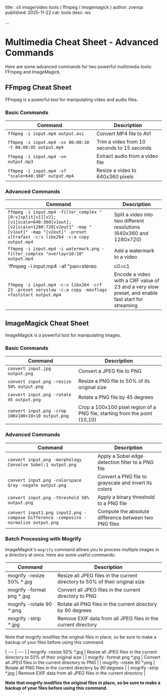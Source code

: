 title : cli image/video tools ( ffmpeg / imagemagick )
author: zvevqx
published: 2025-11-22
cat: tools
desc: ws

...


# Multimedia Cheat Sheet - Advanced Commands

Here are some advanced commands for two powerful multimedia tools: FFmpeg and ImageMagick.

## FFmpeg Cheat Sheet

FFmpeg is a powerful tool for manipulating video and audio files.

### Basic Commands

| Command | Description |
| --- | --- |
| `ffmpeg -i input.mp4 output.avi` | Convert MP4 file to AVI |
| `ffmpeg -i input.mp4 -ss 00:00:10 -t 00:00:05 output.mp4` | Trim a video from 10 seconds to 15 seconds |
| `ffmpeg -i input.mp4 -vn output.mp3` | Extract audio from a video file |
| `ffmpeg -i input.mp4 -vf "scale=640:360" output.mp4` | Resize a video to 640x360 pixels |

### Advanced Commands

| Command | Description |
| --- | --- |
| `ffmpeg -i input.mp4 -filter_complex "[0:v]split[v1][v2];[v1]scale=640:360[v1out];[v2]scale=1280:720[v2out]" -map "[v1out]" -map "[v2out]" -preset ultrafast -c:v libx264 -c:a copy output.mp4` | Split a video into two different resolutions (640x360 and 1280x720) |
| `ffmpeg -i input.mp4 -i watermark.png -filter_complex "overlay=10:10" output.mp4` | Add a watermark to a video |
| `ffmpeg -i input.mp4 -af "pan=stereo|c0=c1|c1=c0" output.mp4` | Convert mono audio to stereo |
| `ffmpeg -i input.mp4 -c:v libx264 -crf 23 -preset veryslow -c:a copy -movflags +faststart output.mp4` | Encode a video with a CRF value of 23 and a very slow preset, and enable fast start for streaming |

## ImageMagick Cheat Sheet

ImageMagick is a powerful tool for manipulating images.

### Basic Commands

| Command | Description |
| --- | --- |
| `convert input.jpg output.png` | Convert a JPEG file to PNG |
| `convert input.png -resize 50% output.png` | Resize a PNG file to 50% of its original size |
| `convert input.png -rotate 45 output.png` | Rotate a PNG file by 45 degrees |
| `convert input.png -crop 100x100+10+10 output.png` | Crop a 100x100 pixel region of a PNG file, starting from the point (10,10) |

### Advanced Commands

| Command | Description |
| --- | --- |
| `convert input.png -morphology Convolve Sobel:1 output.png` | Apply a Sobel edge detection filter to a PNG file |
| `convert input.png -colorspace Gray -negate output.png` | Convert a PNG file to grayscale and invert its colors |
| `convert input.png -threshold 50% output.png` | Apply a binary threshold to a PNG file |
| `convert input1.png input2.png -compose Difference -composite -normalize output.png` | Compute the absolute difference between two PNG files |

### Batch Processing with Mogrify

ImageMagick's `mogrify` command allows you to process multiple images in a directory at once. Here are some useful commands:

| Command | Description |
| --- | --- |
| mogrify -resize 50% *.jpg | Resize all JPEG files in the current directory to 50% of their original size |
| mogrify -format png *.jpg | Convert all JPEG files in the current directory to PNG |
| mogrify -rotate 90 *.png | Rotate all PNG files in the current directory by 90 degrees |
| mogrify -strip *.jpg | Remove EXIF data from all JPEG files in the current directory |

Note that mogrify modifies the original files in place, so be sure to make a backup of your files before using this command 

| --- | --- |
| mogrify -resize 50% *.jpg | Resize all JPEG files in the current directory to 50% of their original size |
| mogrify -format png *.jpg | Convert all JPEG files in the current directory to PNG |
| mogrify -rotate 90 *.png | Rotate all PNG files in the current directory by 90 degrees |
| mogrify -strip *.jpg | Remove EXIF data from all JPEG files in the current directory |

**Note that mogrify modifies the original files in place, so be sure to make a backup of your files before using this command**.
